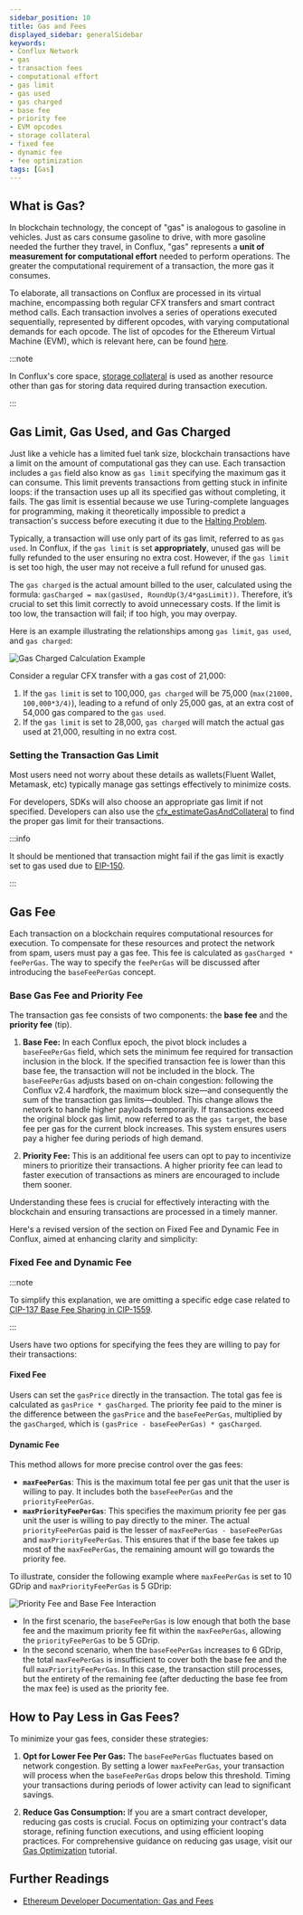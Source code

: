 ```yaml
---
sidebar_position: 10
title: Gas and Fees
displayed_sidebar: generalSidebar
keywords: 
- Conflux Network
- gas
- transaction fees
- computational effort
- gas limit
- gas used
- gas charged
- base fee
- priority fee
- EVM opcodes
- storage collateral
- fixed fee
- dynamic fee
- fee optimization
tags: [Gas]
---
```


## What is Gas?

In blockchain technology, the concept of "gas" is analogous to gasoline in vehicles. Just as cars consume gasoline to drive, with more gasoline needed the further they travel, in Conflux, "gas" represents a **unit of measurement for computational effort** needed to perform operations. The greater the computational requirement of a transaction, the more gas it consumes.

To elaborate, all transactions on Conflux are processed in its virtual machine, encompassing both regular CFX transfers and smart contract method calls. Each transaction involves a series of operations executed sequentially, represented by different opcodes, with varying computational demands for each opcode. The list of opcodes for the Ethereum Virtual Machine (EVM), which is relevant here, can be found [here](https://ethereum.org/en/developers/docs/evm/opcodes/).

:::note

In Conflux's core space, [storage collateral](../../core/core-space-basics/storage) is used as another resource other than gas for storing data required during transaction execution.

:::

## Gas Limit, Gas Used, and Gas Charged

Just like a vehicle has a limited fuel tank size, blockchain transactions have a limit on the amount of computational gas they can use. Each transaction includes a `gas` field also know as `gas limit` specifying the maximum gas it can consume. This limit prevents transactions from getting stuck in infinite loops: if the transaction uses up all its specified gas without completing, it fails. The gas limit is essential because we use Turing-complete languages for programming, making it theoretically impossible to predict a transaction's success before executing it due to the [Halting Problem](https://en.wikipedia.org/wiki/Halting_problem).

Typically, a transaction will use only part of its gas limit, referred to as `gas used`. In Conflux, if the `gas limit` is set **appropriately**, unused gas will be fully refunded to the user ensuring no extra cost. However, if the `gas limit` is set too high, the user may not receive a full refund for unused gas.

The `gas charged` is the actual amount billed to the user, calculated using the formula: `gasCharged = max(gasUsed, RoundUp(3/4*gasLimit))`. Therefore, it’s crucial to set this limit correctly to avoid unnecessary costs. If the limit is too low, the transaction will fail; if too high, you may overpay.

Here is an example illustrating the relationships among `gas limit`, `gas used`, and `gas charged`:

![Gas Charged Calculation Example](./img/gas.drawio.svg)

Consider a regular CFX transfer with a gas cost of 21,000:

1. If the `gas limit` is set to 100,000, `gas charged` will be 75,000 (`max(21000, 100,000*3/4)`), leading to a refund of only 25,000 gas, at an extra cost of 54,000 gas compared to the `gas used`.
2. If the `gas limit` is set to 28,000, `gas charged` will match the actual gas used at 21,000, resulting in no extra cost.

### Setting the Transaction Gas Limit

Most users need not worry about these details as wallets(Fluent Wallet, Metamask, etc) typically manage gas settings effectively to minimize costs.

For developers, SDKs will also choose an appropriate gas limit if not specified. Developers can also use the [cfx_estimateGasAndCollateral](../../core/build/json-rpc/cfx-namespace.md#cfx_estimategasandcollateral) to find the proper gas limit for their transactions.

:::info

It should be mentioned that transaction might fail if the gas limit is exactly set to gas used due to [EIP-150](https://eips.ethereum.org/EIPS/eip-150).

:::

## Gas Fee

Each transaction on a blockchain requires computational resources for execution. To compensate for these resources and protect the network from spam, users must pay a gas fee. This fee is calculated as `gasCharged * feePerGas`. The way to specify the `feePerGas` will be discussed after introducing the `baseFeePerGas` concept.

### Base Gas Fee and Priority Fee

The transaction gas fee consists of two components: the **base fee** and the **priority fee** (tip).

1. **Base Fee:** In each Conflux epoch, the pivot block includes a `baseFeePerGas` field, which sets the minimum fee required for transaction inclusion in the block. If the specified transaction fee is lower than this base fee, the transaction will not be included in the block. The `baseFeePerGas` adjusts based on on-chain congestion: following the Conflux v2.4 hardfork, the maximum block size—and consequently the sum of the transaction gas limits—doubled. This change allows the network to handle higher payloads temporarily. If transactions exceed the original block gas limit, now referred to as the `gas target`, the base fee per gas for the current block increases. This system ensures users pay a higher fee during periods of high demand.

2. **Priority Fee:** This is an additional fee users can opt to pay to incentivize miners to prioritize their transactions. A higher priority fee can lead to faster execution of transactions as miners are encouraged to include them sooner.

Understanding these fees is crucial for effectively interacting with the blockchain and ensuring transactions are processed in a timely manner.

Here's a revised version of the section on Fixed Fee and Dynamic Fee in Conflux, aimed at enhancing clarity and simplicity:

### Fixed Fee and Dynamic Fee

:::note

To simplify this explanation, we are omitting a specific edge case related to [CIP-137 Base Fee Sharing in CIP-1559](https://github.com/Conflux-Chain/CIPs/blob/master/CIPs/cip-137.md).

:::

Users have two options for specifying the fees they are willing to pay for their transactions:

#### Fixed Fee

Users can set the `gasPrice` directly in the transaction. The total gas fee is calculated as `gasPrice * gasCharged`. The priority fee paid to the miner is the difference between the `gasPrice` and the `baseFeePerGas`, multiplied by the `gasCharged`, which is `(gasPrice - baseFeePerGas) * gasCharged`.

#### Dynamic Fee

This method allows for more precise control over the gas fees:

- **`maxFeePerGas`**: This is the maximum total fee per gas unit that the user is willing to pay. It includes both the `baseFeePerGas` and the `priorityFeePerGas`.
- **`maxPriorityFeePerGas`**: This specifies the maximum priority fee per gas unit the user is willing to pay directly to the miner. The actual `priorityFeePerGas` paid is the lesser of `maxFeePerGas - baseFeePerGas` and `maxPriorityFeePerGas`. This ensures that if the base fee takes up most of the `maxFeePerGas`, the remaining amount will go towards the priority fee.

To illustrate, consider the following example where `maxFeePerGas` is set to 10 GDrip and `maxPriorityFeePerGas` is 5 GDrip:

![Priority Fee and Base Fee Interaction](./img/gasfee.drawio.svg)

- In the first scenario, the `baseFeePerGas` is low enough that both the base fee and the maximum priority fee fit within the `maxFeePerGas`, allowing the `priorityFeePerGas` to be 5 GDrip.
- In the second scenario, when the `baseFeePerGas` increases to 6 GDrip, the total `maxFeePerGas` is insufficient to cover both the base fee and the full `maxPriorityFeePerGas`. In this case, the transaction still processes, but the entirety of the remaining fee (after deducting the base fee from the max fee) is used as the priority fee.

## How to Pay Less in Gas Fees?

To minimize your gas fees, consider these strategies:

1. **Opt for Lower Fee Per Gas:** The `baseFeePerGas` fluctuates based on network congestion. By setting a lower `maxFeePerGas`, your transaction will process when the `baseFeePerGas` drops below this threshold. Timing your transactions during periods of lower activity can lead to significant savings.

2. **Reduce Gas Consumption:** If you are a smart contract developer, reducing gas costs is crucial. Focus on optimizing your contract's data storage, refining function executions, and using efficient looping practices. For comprehensive guidance on reducing gas usage, visit our [Gas Optimization](/docs/general/build/smart-contracts/gas-optimization/) tutorial.

## Further Readings

- [Ethereum Developer Documentation: Gas and Fees](https://ethereum.org/en/developers/docs/gas/)
